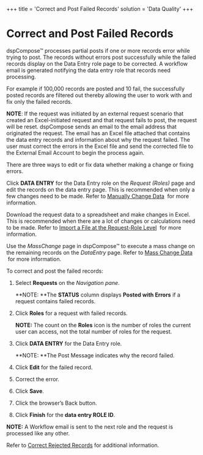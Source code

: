 +++
title = 'Correct and Post Failed Records'
solution = 'Data Quality'
+++

# Correct and Post Failed Records

dspCompose™ processes partial posts if one or more records error while
trying to post. The records without errors post successfully while the
failed records display on the Data Entry role page to be corrected. A
workflow email is generated notifying the data entry role that records
need processing.

For example if 100,000 records are posted and 10 fail, the successfully
posted records are filtered out thereby allowing the user to work with
and fix only the failed records.

<span style="font-weight: bold;">NOTE</span>: If the request was
initiated by an external request scenario that created an
Excel-initiated request and that request fails to post, the request will
be reset. dspCompose sends an email to the email address that originated
the request. The email has an Excel file attached that contains the data
entry records and information about why the request failed. The user
must correct the errors in the Excel file and send the corrected file to
the External Email Account to begin the process again.

There are three ways to edit or fix data whether making a change or
fixing errors.

Click **DATA ENTRY** for the Data Entry role on the *Request (Roles)*
page and edit the records on the data entry page. This is recommended
when only a few changes need to be made. Refer to [Manually Change
Data](Enter_Data_for_a_Request#Manually_Change_Data)  for more
information.

Download the request data to a spreadsheet and make changes in Excel.
This is recommended when there are a lot of changes or calculations need
to be made. Refer to [Import a File at the Request-Role
Level](Import_a_File_at_the_Request%20Role_Level)  for more
information.

Use the *MassChange* page in dspCompose™ to execute a mass change on the
remaining records on the *DataEntry* page. Refer to [Mass Change
Data](Enter_Data_for_a_Request#Mass_Change_Data)  for more
information.

To correct and post the failed records:

1.  Select **Requests** on the *Navigation pane*.
    
    **NOTE: **The **STATUS** column displays **Posted with Errors** if a
    request contains failed records.

2.  Click **Roles** for a request with failed records.
    
    **NOTE:** The count on the **Roles** icon is the number of roles the
    current user can access, not the total number of roles for the
    request.

3.  Click **DATA ENTRY** for the Data Entry role.
    
    **NOTE: **The Post Message indicates why the record failed.

4.  Click **Edit** for the failed record.

5.  Correct the error.

6.  Click **Save**.

7.  Click the browser’s Back button.

8.  Click **Finish** for the **data entry ROLE ID**.

**NOTE:** A Workflow email is sent to the next role and the request is
processed like any other.

Refer to [Correct Rejected Records](Correct_Rejected_Records) for
additional information.
